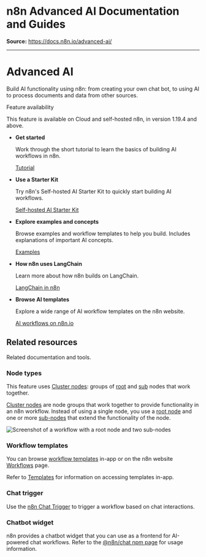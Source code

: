 # n8n Advanced AI Documentation and Guides

**Source:** https://docs.n8n.io/advanced-ai/

---

# Advanced AI

Build AI functionality using n8n: from creating your own chat bot, to using AI to process documents and data from other sources.

Feature availability

This feature is available on Cloud and self-hosted n8n, in version 1.19.4 and above.

- **Get started**

  Work through the short tutorial to learn the basics of building AI workflows in n8n.

  [Tutorial](intro-tutorial/)
- **Use a Starter Kit**

  Try n8n's Self-hosted AI Starter Kit to quickly start building AI workflows.

  [Self-hosted AI Starter Kit](../hosting/starter-kits/ai-starter-kit/)
- **Explore examples and concepts**

  Browse examples and workflow templates to help you build. Includes explanations of important AI concepts.

  [Examples](examples/introduction/)
- **How n8n uses LangChain**

  Learn more about how n8n builds on LangChain.

  [LangChain in n8n](langchain/overview/)
- **Browse AI templates**

  Explore a wide range of AI workflow templates on the n8n website.

  [AI workflows on n8n.io](https://n8n.io/workflows/?categories=25)

## Related resources

Related documentation and tools.

### Node types

This feature uses [Cluster nodes](../integrations/builtin/cluster-nodes/): groups of [root](../integrations/builtin/cluster-nodes/root-nodes/) and [sub](../integrations/builtin/cluster-nodes/sub-nodes/) nodes that work together.

[Cluster nodes](../glossary/#cluster-node-n8n) are node groups that work together to provide functionality in an n8n workflow. Instead of using a single node, you use a [root node](../glossary/#root-node-n8n) and one or more [sub-nodes](../glossary/#sub-node-n8n) that extend the functionality of the node.

![Screenshot of a workflow with a root node and two sub-nodes](../_images/integrations/builtin/cluster-nodes/root-sub-nodes.png)

### Workflow templates

You can browse [workflow templates](../glossary/#template-n8n) in-app or on the n8n website [Workflows](https://n8n.io/workflows/?categories=25,26) page.

Refer to [Templates](../workflows/templates/) for information on accessing templates in-app.

### Chat trigger

Use the [n8n Chat Trigger](../integrations/builtin/core-nodes/n8n-nodes-langchain.chattrigger/) to trigger a workflow based on chat interactions.

### Chatbot widget

n8n provides a chatbot widget that you can use as a frontend for AI-powered chat workflows. Refer to the [@n8n/chat npm page](https://www.npmjs.com/package/@n8n/chat) for usage information.
